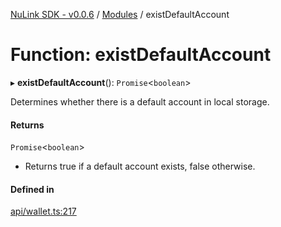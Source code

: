 [NuLink SDK - v0.0.6](../README.md) / [Modules](../modules.md) / existDefaultAccount

# Function: existDefaultAccount

▸ **existDefaultAccount**(): `Promise`<`boolean`\>

Determines whether there is a default account in local storage.

#### Returns

`Promise`<`boolean`\>

- Returns true if a default account exists, false otherwise.

#### Defined in

[api/wallet.ts:217](https://github.com/NuLink-network/nulink-sdk/blob/dec95fc/src/api/wallet.ts#L217)
